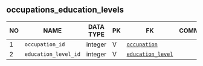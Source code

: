 
occupations_education_levels
----------------------------


NO | NAME | DATA TYPE | PK | FK | COMMENTS
---|------|-----------|----|----|-------------------
1|`occupation_id` | integer | V | [`occupation`](occupation.md) | 
2|`education_level_id` | integer | V | [`education_level`](education_level.md) | 
